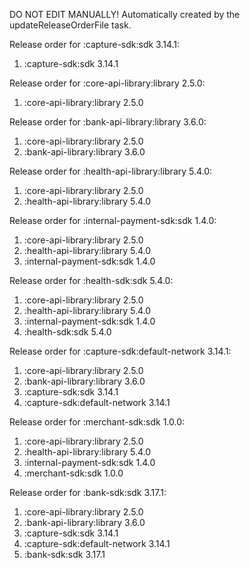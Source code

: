 DO NOT EDIT MANUALLY!
Automatically created by the updateReleaseOrderFile task.

Release order for :capture-sdk:sdk 3.14.1:
 1. :capture-sdk:sdk 3.14.1

Release order for :core-api-library:library 2.5.0:
 1. :core-api-library:library 2.5.0

Release order for :bank-api-library:library 3.6.0:
 1. :core-api-library:library 2.5.0
 2. :bank-api-library:library 3.6.0

Release order for :health-api-library:library 5.4.0:
 1. :core-api-library:library 2.5.0
 2. :health-api-library:library 5.4.0

Release order for :internal-payment-sdk:sdk 1.4.0:
 1. :core-api-library:library 2.5.0
 2. :health-api-library:library 5.4.0
 3. :internal-payment-sdk:sdk 1.4.0

Release order for :health-sdk:sdk 5.4.0:
 1. :core-api-library:library 2.5.0
 2. :health-api-library:library 5.4.0
 3. :internal-payment-sdk:sdk 1.4.0
 4. :health-sdk:sdk 5.4.0

Release order for :capture-sdk:default-network 3.14.1:
 1. :core-api-library:library 2.5.0
 2. :bank-api-library:library 3.6.0
 3. :capture-sdk:sdk 3.14.1
 4. :capture-sdk:default-network 3.14.1

Release order for :merchant-sdk:sdk 1.0.0:
 1. :core-api-library:library 2.5.0
 2. :health-api-library:library 5.4.0
 3. :internal-payment-sdk:sdk 1.4.0
 4. :merchant-sdk:sdk 1.0.0

Release order for :bank-sdk:sdk 3.17.1:
 1. :core-api-library:library 2.5.0
 2. :bank-api-library:library 3.6.0
 3. :capture-sdk:sdk 3.14.1
 4. :capture-sdk:default-network 3.14.1
 5. :bank-sdk:sdk 3.17.1

